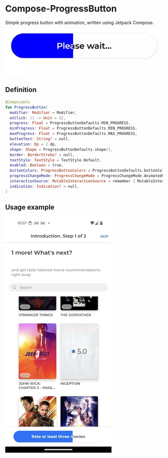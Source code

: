 # Compose-ProgressButton

Simple progress button with animation, written using Jetpack Compose.

![image](/assets/images/button-image.jpg)

## Definition

```kotlin
@Composable
fun ProgressButton(
  modifier: Modifier = Modifier,
  onClick: () -> Unit = {},
  progress: Float = ProgressButtonDefaults.MIN_PROGRESS,
  minProgress: Float = ProgressButtonDefaults.MIN_PROGRESS,
  maxProgress: Float = ProgressButtonDefaults.MAX_PROGRESS,
  buttonText: String? = null,
  elevation: Dp = 2.dp,
  shape: Shape = ProgressButtonDefaults.shape(),
  border: BorderStroke? = null,
  textStyle: TextStyle = TextStyle.Default,
  enabled: Boolean = true,
  buttonColors: ProgressButtonColors = ProgressButtonDefaults.buttonColors(),
  progressChangeMode: ProgressChangeMode = ProgressChangeMode.AnimatedChange(),
  interactionSource: MutableInteractionSource = remember { MutableInteractionSource() },
  indication: Indication? = null,
)
```

## Usage example

![image](/assets/images/movie-app-usage-example.jpg)
